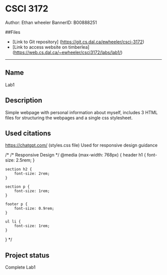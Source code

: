 # CSCI 3172
Author: Ethan wheeler
BannerID: B00888251

##Files

- [Link to Git repository] (https://git.cs.dal.ca/ewheeler/csci-3172) 
- [Link to access website on timberlea] (https://web.cs.dal.ca/~ewheeler/csci3172/labs/lab1/)
***

## Name
Lab1 

## Description
Simple webpage with personal information about myself, includes 3 HTML files for structuring the webpages and a single css stylesheet.

## Used citations
https://chatgpt.com/ (styles.css file) Used for responsive design guidance

/* /* Responsive Design */
@media (max-width: 768px) {
    header h1 {
        font-size: 2.5rem;
    }

    section h2 {
        font-size: 2rem;
    }

    section p {
        font-size: 1rem;
    }

    footer p {
        font-size: 0.9rem;
    }

    ul li {
        font-size: 1rem;
    }
} */


## Project status
Complete Lab1